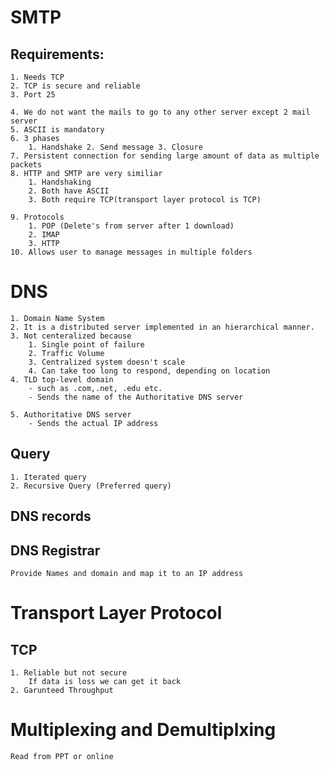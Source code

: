 # SMTP 

##	Requirements:
	1. Needs TCP
	2. TCP is secure and reliable 
	3. Port 25

	4. We do not want the mails to go to any other server except 2 mail server
	5. ASCII is mandatory 
	6. 3 phases 
		1. Handshake 2. Send message 3. Closure
	7. Persistent connection for sending large amount of data as multiple packets	 
	8. HTTP and SMTP are very similiar 
		1. Handshaking 
		2. Both have ASCII
		3. Both require TCP(transport layer protocol is TCP)

	9. Protocols 
		1. POP (Delete's from server after 1 download)
		2. IMAP 
		3. HTTP 
	10. Allows user to manage messages in multiple folders


# DNS 
	1. Domain Name System
	2. It is a distributed server implemented in an hierarchical manner.
	3. Not centeralized because 
		1. Single point of failure 
		2. Traffic Volume 
		3. Centralized system doesn't scale 
		4. Can take too long to respond, depending on location 
	4. TLD top-level domain 
		- such as .com,.net, .edu etc.
		- Sends the name of the Authoritative DNS server

	5. Authoritative DNS server 
		- Sends the actual IP address

## Query 
	1. Iterated query
	2. Recursive Query (Preferred query)

## DNS records 
		

## DNS Registrar
	Provide Names and domain and map it to an IP address		 	

# Transport Layer Protocol 

##	TCP
	1. Reliable but not secure 	
		If data is loss we can get it back 
	2. Garunteed Throughput 

# Multiplexing and Demultiplxing	
	Read from PPT or online


